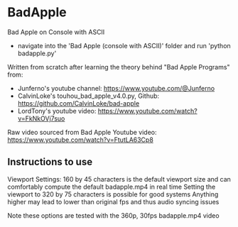 # BadApple

Bad Apple on Console with ASCII
- navigate into the 'Bad Apple (console with ASCII)' folder and run 'python badapple.py'

Written from scratch after learning the theory behind "Bad Apple Programs" from:
- Junferno's youtube channel: https://www.youtube.com/@Junferno
- CalvinLoke's touhou_bad_apple_v4.0.py, Github: https://github.com/CalvinLoke/bad-apple
- LordTony's youtube video: https://www.youtube.com/watch?v=FkNkOVj7suo

Raw video sourced from Bad Apple Youtube video: https://www.youtube.com/watch?v=FtutLA63Cp8

Instructions to use
-------------------
Viewport Settings:
160 by 45 characters is the default viewport size and can comfortably compute the default badapple.mp4 in real time
Setting the viewport to 320 by 75 characters is possible for good systems
Anything higher may lead to lower than original fps and thus audio syncing issues

Note these options are tested with the 360p, 30fps badapple.mp4 video